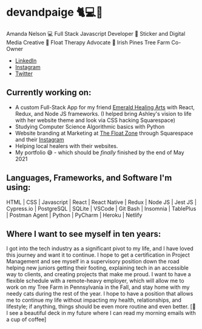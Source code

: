 # devandpaige 🐈💻🌱
Amanda Nelson
💻 Full Stack Javascript Developer
🎨 Sticker and Digital Media Creative
🌊 Float Therapy Advocate
🌲 Irish Pines Tree Farm Co-Owner 
* [LinkedIn](https://www.linkedin.com/in/devandapaige/)
* [Instagram](https://www.instagram.com/devandapaige/)
* [Twitter](https://twitter.com/andapaige)

## Currently working on:
* A custom Full-Stack App for my friend [Emerald Healing Arts](https://emeraldhealingarts.net/) with React, Redux, and Node JS frameworks. (I helped bring Ashley's vision to life with her website theme and look via CSS hacking Squarespace)
* Studying Computer Science Algorithmic basics with Python
* Website branding at Marketing at [The Float Zone](https://myfloatzone.com) through Squarespace and their [Instagram](http://instagram.com/myfloatzone)
* Helping local healers with their websites.
* My portfolio 😅 - which should be *finally* finished by the end of May 2021

## Languages, Frameworks, and Software I'm using:
HTML | CSS | Javascript | React | React Native | Redux | Node JS | Jest JS | Cypress.io | PostgreSQL | SQLite | VSCode | Git Bash | Insomnia | TablePlus | Postman Agent | Python | PyCharm | Heroku | Netlify

## Where I want to see myself in ten years:
I got into the tech industry as a significant pivot to my life, and I have loved this journey and want it to continue. I hope to get a certification in Project Management and see myself in a supervisory position down the road helping new juniors getting their footing, explaining tech in an accessible way to clients, and creating projects that make me proud. I want to have a flexible schedule with a remote-heavy employer, which will allow me to work on my Tree Farm in Pennsylvania in the Fall, and stay home with my needy cats during the rest of the year. I hope to have a position that allows me to continue my life without impacting my health, relationships, and lifestyle; if anything, things should be even more routine and even better. [🔮 I see a beautiful deck in my future where I can read my morning emails with a cup of coffee]
